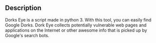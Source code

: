 ## Description

Dorks Eye is a script made in python 3. With this tool, you can easily find Google Dorks. Dork Eye collects potentially vulnerable web pages and applications on the Internet or other awesome info that is picked up by Google's search bots.